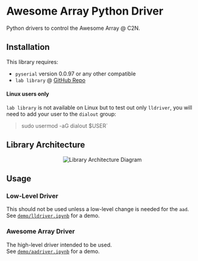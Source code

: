 # Awesome Array Python Driver

Python drivers to control the Awesome Array @ C2N.  

## Installation
This library requires:  
* `pyserial` version 0.0.97 or any other compatible 
* `lab library` @ [GitHub Repo](https://github.com/tvbv/controle_manip)

#### **Linux users only**
`lab library` is not available on Linux but to test out only `lldriver`, you will need to add your user to the `dialout` group:  
> sudo usermod -aG dialout $USER`

## Library Architecture
<p align="center">
	<img src="misc/add_arch.png" alt="Library Architecture Diagram" />
</p>

## Usage
### Low-Level Driver
This should not be used unless a low-level change is needed for the `aad`.  
See [`demo/lldriver.ipynb`](demo/lldriver.ipynb) for a demo.

### Awesome Array Driver
The high-level driver intended to be used.  
See [`demo/aadriver.ipynb`](demo/aadriver.ipynb) for a demo. 